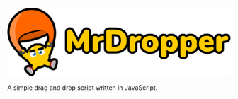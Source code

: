 ![MrDropper](https://raw.githubusercontent.com/plellmarton/dragndrop/master/mrdropper-logo.png?s=200)

A simple drag and drop script written in JavaScript.
